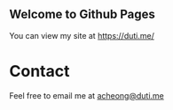 ## Welcome to Github Pages

You can view my site at https://duti.me/

# Contact

Feel free to email me at acheong@duti.me
